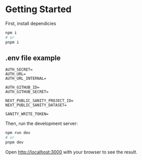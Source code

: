 # Getting Started

First, install dependicies

```bash
npm i
# or
pnpm i
```

## .env file example

```env
AUTH_SECRET=
AUTH_URL=
AUTH_URL_INTERNAL=

AUTH_GITHUB_ID=
AUTH_GITHUB_SECRET=

NEXT_PUBLIC_SANITY_PROJECT_ID=
NEXT_PUBLIC_SANITY_DATASET=

SANITY_WRITE_TOKEN=
```

Then, run the development server:

```bash
npm run dev
# or
pnpm dev
```

Open [http://localhost:3000](http://localhost:3000) with your browser to see the result.
